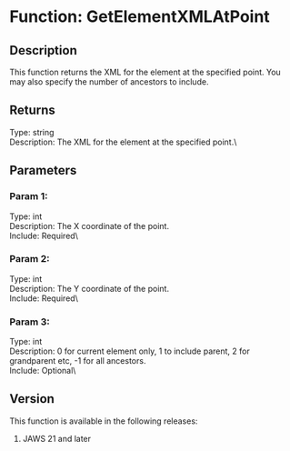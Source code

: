 # Function: GetElementXMLAtPoint

## Description

This function returns the XML for the element at the specified point.
You may also specify the number of ancestors to include.

## Returns

Type: string\
Description: The XML for the element at the specified point.\

## Parameters

### Param 1:

Type: int\
Description: The X coordinate of the point.\
Include: Required\

### Param 2:

Type: int\
Description: The Y coordinate of the point.\
Include: Required\

### Param 3:

Type: int\
Description: 0 for current element only, 1 to include parent, 2 for
grandparent etc, -1 for all ancestors.\
Include: Optional\

## Version

This function is available in the following releases:

1.  JAWS 21 and later
